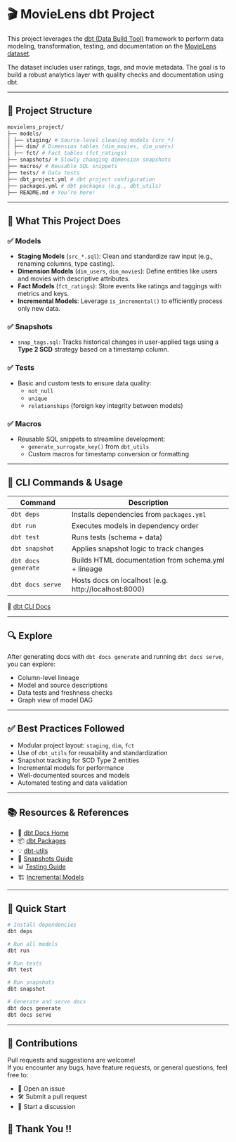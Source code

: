 # 🎬 MovieLens dbt Project

This project leverages the [dbt (Data Build Tool)](https://docs.getdbt.com/) framework to perform data modeling, transformation, testing, and documentation on the [MovieLens dataset](https://grouplens.org/datasets/movielens/).

The dataset includes user ratings, tags, and movie metadata. The goal is to build a robust analytics layer with quality checks and documentation using dbt.

---

## 📁 Project Structure

```bash
movielens_project/
├── models/
│ ├── staging/ # Source-level cleaning models (src_*)
│ ├── dim/ # Dimension tables (dim_movies, dim_users)
│ ├── fct/ # Fact tables (fct_ratings)
├── snapshots/ # Slowly changing dimension snapshots
├── macros/ # Reusable SQL snippets
├── tests/ # Data tests
├── dbt_project.yml # dbt project configuration
├── packages.yml # dbt packages (e.g., dbt_utils)
├── README.md # You’re here!

```

---

## 🧠 What This Project Does

### ✅ Models
- **Staging Models** (`src_*.sql`): Clean and standardize raw input (e.g., renaming columns, type casting).
- **Dimension Models** (`dim_users`, `dim_movies`): Define entities like users and movies with descriptive attributes.
- **Fact Models** (`fct_ratings`): Store events like ratings and taggings with metrics and keys.
- **Incremental Models**: Leverage `is_incremental()` to efficiently process only new data.

### ✅ Snapshots
- `snap_tags.sql`: Tracks historical changes in user-applied tags using a **Type 2 SCD** strategy based on a timestamp column.

### ✅ Tests
- Basic and custom tests to ensure data quality:
  - `not_null`
  - `unique`
  - `relationships` (foreign key integrity between models)

### ✅ Macros
- Reusable SQL snippets to streamline development:
  - `generate_surrogate_key()` from `dbt_utils`
  - Custom macros for timestamp conversion or formatting

---
## 🧪 CLI Commands & Usage

| Command | Description |
|--------|-------------|
| `dbt deps` | Installs dependencies from `packages.yml` |
| `dbt run` | Executes models in dependency order |
| `dbt test` | Runs tests (schema + data) |
| `dbt snapshot` | Applies snapshot logic to track changes |
| `dbt docs generate` | Builds HTML documentation from schema.yml + lineage |
| `dbt docs serve` | Hosts docs on localhost (e.g. http://localhost:8000) |

📘 [dbt CLI Docs](https://docs.getdbt.com/reference/command-line-interfaces/cli-reference)

---

## 🔍 Explore

After generating docs with `dbt docs generate` and running `dbt docs serve`, you can explore:

- Column-level lineage  
- Model and source descriptions  
- Data tests and freshness checks  
- Graph view of model DAG  

---

## ✅ Best Practices Followed

- Modular project layout: `staging`, `dim`, `fct`
- Use of `dbt_utils` for reusability and standardization
- Snapshot tracking for SCD Type 2 entities
- Incremental models for performance
- Well-documented sources and models
- Automated testing and data validation

---

## 📚 Resources & References

- 🧾 [dbt Docs Home](https://docs.getdbt.com/)
- 📦 [dbt Packages](https://docs.getdbt.com/docs/build/packages)
- 💡 [dbt-utils](https://hub.getdbt.com/dbt-labs/dbt_utils/latest/)
- 🧰 [Snapshots Guide](https://docs.getdbt.com/docs/build/snapshots)
- 📊 [Testing Guide](https://docs.getdbt.com/docs/build/tests)
- 🏗️ [Incremental Models](https://docs.getdbt.com/docs/build/incremental-models)

---

## 🚀 Quick Start

```bash
# Install dependencies
dbt deps

# Run all models
dbt run

# Run tests
dbt test

# Run snapshots
dbt snapshot

# Generate and serve docs
dbt docs generate
dbt docs serve

```
---

## 🤝 Contributions

Pull requests and suggestions are welcome!  
If you encounter any bugs, have feature requests, or general questions, feel free to:

- 🐞 Open an issue
- 🛠️ Submit a pull request
- 💬 Start a discussion


## 🤝 Thank You !!
